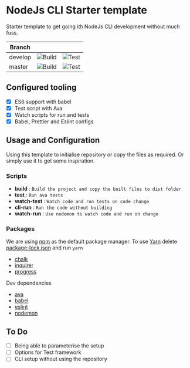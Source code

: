 # NodeJs CLI Starter template

Starter template to get going ith NodeJs CLI development without much fuss.

| Branch  |                                                                                                           |                                                                                                         |
| ------- | --------------------------------------------------------------------------------------------------------- | ------------------------------------------------------------------------------------------------------- |
| develop | ![Build](https://github.com/shubhranshu/nodejs-starter-template/workflows/Build/badge.svg?branch=develop) | ![Test](https://github.com/shubhranshu/nodejs-starter-template/workflows/Test/badge.svg?branch=develop) |
| master  | ![Build](https://github.com/shubhranshu/nodejs-starter-template/workflows/Build/badge.svg?branch=master)  | ![Test](https://github.com/shubhranshu/nodejs-starter-template/workflows/Test/badge.svg?branch=master)  |

## Configured tooling

- [x] ES6 support with babel
- [x] Test script with Ava
- [x] Watch scripts for run and tests
- [x] Babel, Prettier and Eslint configs

## Usage and Configuration

Using this template to initialise repository or copy the files as required. Or simply use it to get some inspiration.

### Scripts

- **build** : `Build the project and copy the built files to dist folder`
- **test** : `Run ava tests`
- **watch-test** : `Watch code and run tests on code change`
- **cli-run** : `Run the code without building`
- **watch-run** : `Use nodemon to watch code and run on change`

### Packages

We are using [npm](https://github.com/npm/cli) as the default package manager. To use [Yarn](https://github.com/yarnpkg/yarn) delete [package-lock.json](package-lock.json) and run `yarn`

- [chalk](https://github.com/chalk/chalk)
- [inquirer](https://github.com/SBoudrias/Inquirer.js)
- [progress](https://github.com/visionmedia/node-progress)

Dev dependencies

- [ava](https://github.com/avajs/ava)
- [babel](https://github.com/babel/babel)
- [eslint](https://github.com/eslint/eslint)
- [nodemon](https://github.com/remy/nodemon)

## To Do

- [ ] Being able to parameterise the setup
- [ ] Options for Test framework
- [ ] CLI setup without using the repository
